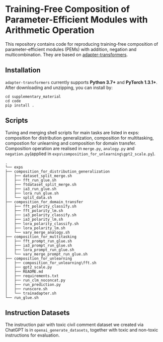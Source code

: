# Training-Free Composition of Parameter-Efficient Modules with Arithmetic Operation

This repository contains code for reproducing training-free composition of parameter-efficient modules (PEMs) with addition, negation and multicombination. They are based on [adapter-transformers](https://github.com/adapter-hub/adapter-transformers).

## Installation


`adapter-transformers` currently supports **Python 3.7+** and **PyTorch 1.3.1+**.
After downloading and unzipping, you can install by:

```
cd supplementary_material
cd code
pip install .
```

## Scripts

Tuning and merging shell scripts for main tasks are listed in exps: composition for distribution generalization, composition for multitasking, compostion for unlearning and composition for domain transfer. Composition operation are realised in `merge.py`, `analogy.py` and `negation.py`(applied in `exps\composition_for_unlearning\gpt2_scale.py`).

```
.
└── exps
├── composition_for_distribution_generalization
│   ├── dataset_split_merge.sh
│   ├── fft_run_glue.sh
│   ├── ftdataset_split_merge.sh
│   ├── ia3_run_glue.sh
│   ├── lora_run_glue.sh
│   └── split_data.sh
├── composition_for_domain_transfer
│   ├── fft_polarity_classify.sh
│   ├── fft_polarity_lm.sh
│   ├── ia3_polarity_classify.sh
│   ├── ia3_polarity_lm.sh
│   ├── lora_polarity_classify.sh
│   ├── lora_polarity_lm.sh
│   └── vary_merge_analogy.sh
├── composition_for_multitasking
│   ├── fft_prompt_run_glue.sh
│   ├── ia3_prompt_run_glue.sh
│   ├── lora_prompt_run_glue.sh
│   └── vary_merge_prompt_run_glue.sh
├── composition_for_unlearning
│   ├── composition_for_unlearning\fft.sh
│   ├── gpt2_scale.py
│   ├── README.md
│   ├── requirements.txt
│   ├── run_clm_noconcat.py
│   ├── run_prediction.py
│   ├── runscore.sh
│   └── trainadapter.sh
└── run_glue.sh
```

## Instruction Datasets
The instruction pair with toxic civil comment dataset we created via ChatGPT is in `openai_generate_datasets`, together with toxic and non-toxic instructions for evaluation.